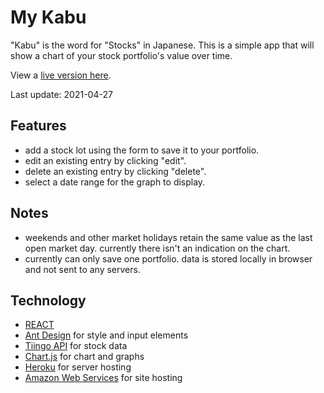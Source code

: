 # My Kabu

"Kabu" is the word for "Stocks" in Japanese. This is a simple app that will show a chart of your stock portfolio's value over time.

View a [live version here](https://mykabu.s3-us-west-1.amazonaws.com/index.html).

Last update: 2021-04-27

## Features

- add a stock lot using the form to save it to your portfolio.
- edit an existing entry by clicking "edit".
- delete an existing entry by clicking "delete".
- select a date range for the graph to display.

## Notes

- weekends and other market holidays retain the same value as the last open market day. currently there isn't an indication on the chart.
- currently can only save one portfolio. data is stored locally in browser and not sent to any servers.

## Technology

- [REACT](http://reactjs.org/)
- [Ant Design](https://ant.design/) for style and input elements
- [Tiingo API](https://api.tiingo.com/) for stock data
- [Chart.js](https://www.chartjs.org/) for chart and graphs
- [Heroku](https://www.heroku.com/) for server hosting
- [Amazon Web Services](https://aws.amazon.com/) for site hosting
